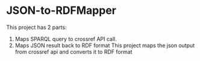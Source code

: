 # JSON-to-RDFMapper
This project has 2 parts:
1. Maps SPARQL query to crossref API call.
2. Maps JSON result back to RDF format
This project maps the json output from crossref api and converts it to RDF format
